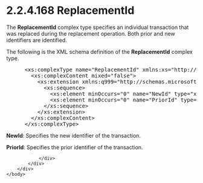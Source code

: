 <html dir="LTR" xmlns:mshelp="http://msdn.microsoft.com/mshelp" xmlns:ddue="http://ddue.schemas.microsoft.com/authoring/2003/5" xmlns:xlink="http://www.w3.org/1999/xlink" xmlns:tool="http://www.microsoft.com/tooltip">
    <head>
        <meta http-equiv="Content-Type" content="text/html; CHARSET=utf-8"></meta>
        <meta name="save" content="history"></meta>
        <title>2.2.4.168 ReplacementId</title>
        <xml>
            <mshelp:toctitle title="2.2.4.168 ReplacementId"></mshelp:toctitle>
            <mshelp:rltitle title="[MS-SSMDSWS-15]: ReplacementId"></mshelp:rltitle>
            <mshelp:keyword index="A" term="41bee942-182d-4e70-ad23-19c7e02c33b5"></mshelp:keyword>
            <mshelp:attr name="DCSext.ContentType" value="open specification"></mshelp:attr>
            <mshelp:attr name="AssetID" value="41bee942-182d-4e70-ad23-19c7e02c33b5"></mshelp:attr>
            <mshelp:attr name="TopicType" value="kbRef"></mshelp:attr>
            <mshelp:attr name="DCSext.Title" value="[MS-SSMDSWS-15]: ReplacementId" />
        </xml>
    </head>
    <body>
        <div id="header">
            <h1 class="heading">2.2.4.168 ReplacementId</h1>
        </div>
        <div id="mainSection">
            <div id="mainBody">
                <div id="allHistory" class="saveHistory"></div>
                <div id="sectionSection0" class="section" name="collapseableSection">
                    

<p>The <b>ReplacementId</b> complex type specifies an
individual transaction that was replaced during the replacement operation. Both
prior and new identifiers are identified.</p>

<p>The following is the XML schema definition of the <b>ReplacementId</b>
complex type.</p>

<dl>
<dd>
<div><pre> &lt;xs:complexType name=&quot;ReplacementId&quot; xmlns:xs=&quot;http://www.w3.org/2001/XMLSchema&quot;&gt;
   &lt;xs:complexContent mixed=&quot;false&quot;&gt;
     &lt;xs:extension xmlns:q999=&quot;http://schemas.microsoft.com/sqlserver/masterdataservices/2009/09&quot; base=&quot;q999:DataContractBase&quot;&gt;
       &lt;xs:sequence&gt;
         &lt;xs:element minOccurs=&quot;0&quot; name=&quot;NewId&quot; type=&quot;xs:int&quot;/&gt;
         &lt;xs:element minOccurs=&quot;0&quot; name=&quot;PriorId&quot; type=&quot;xs:int&quot;/&gt;
       &lt;/xs:sequence&gt;
     &lt;/xs:extension&gt;
   &lt;/xs:complexContent&gt;
 &lt;/xs:complexType&gt;
</pre></div>
</dd></dl>

<p><b>NewId</b>: Specifies the new identifier of the transaction.</p>

<p><b>PriorId</b>: Specifies the prior identifier of the
transaction.</p>


                </div>
            </div>
        </div>
    </body>
</html>